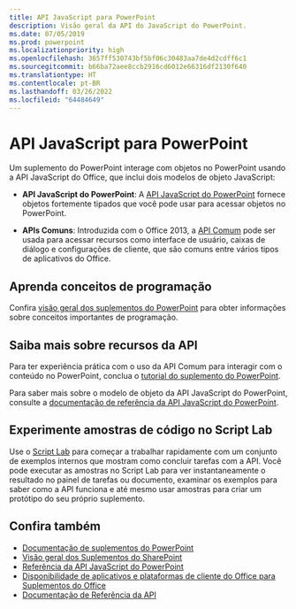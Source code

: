 ```yaml
---
title: API JavaScript para PowerPoint
description: Visão geral da API do JavaScript do PowerPoint.
ms.date: 07/05/2019
ms.prod: powerpoint
ms.localizationpriority: high
ms.openlocfilehash: 3657ff530743bf5bf06c30483aa7de4d2cdff6c1
ms.sourcegitcommit: b66ba72aee8ccb2916cd6012e66316df2130f640
ms.translationtype: HT
ms.contentlocale: pt-BR
ms.lasthandoff: 03/26/2022
ms.locfileid: "64484649"
---
```

# <a name="javascript-api-for-powerpoint"></a>API JavaScript para PowerPoint

Um suplemento do PowerPoint interage com objetos no PowerPoint usando a API JavaScript do Office, que inclui dois modelos de objeto JavaScript:

* **API JavaScript do PowerPoint**: A [API JavaScript do PowerPoint](/javascript/api/powerpoint) fornece objetos fortemente tipados que você pode usar para acessar objetos no PowerPoint.

* **APIs Comuns**: Introduzida com o Office 2013, a [API Comum](/javascript/api/office) pode ser usada para acessar recursos como interface de usuário, caixas de diálogo e configurações de cliente, que são comuns entre vários tipos de aplicativos do Office.

## <a name="learn-programming-concepts"></a>Aprenda conceitos de programação

Confira [visão geral dos suplementos do PowerPoint](../../powerpoint/powerpoint-add-ins.md) para obter informações sobre conceitos importantes de programação.

## <a name="learn-about-api-capabilities"></a>Saiba mais sobre recursos da API

Para ter experiência prática com o uso da API Comum para interagir com o conteúdo no PowerPoint, conclua o [tutorial do suplemento do PowerPoint](../../tutorials/powerpoint-tutorial.md).

Para saber mais sobre o modelo de objeto da API JavaScript do PowerPoint, consulte a [documentação de referência da API JavaScript do PowerPoint](/javascript/api/powerpoint).

## <a name="try-out-code-samples-in-script-lab"></a>Experimente amostras de código no Script Lab

Use o [Script Lab](../../overview/explore-with-script-lab.md) para começar a trabalhar rapidamente com um conjunto de exemplos internos que mostram como concluir tarefas com a API. Você pode executar as amostras no Script Lab para ver instantaneamente o resultado no painel de tarefas ou documento, examinar os exemplos para saber como a API funciona e até mesmo usar amostras para criar um protótipo do seu próprio suplemento.

## <a name="see-also"></a>Confira também

- [Documentação de suplementos do PowerPoint](../../powerpoint/index.yml)
- [Visão geral dos Suplementos do SharePoint](../../powerpoint/powerpoint-add-ins.md)
- [Referência da API JavaScript do PowerPoint](/javascript/api/powerpoint)
- [Disponibilidade de aplicativos e plataformas de cliente do Office para Suplementos do Office](/javascript/api/requirement-sets)
- [Documentação de Referência da API](../javascript-api-for-office.md)
